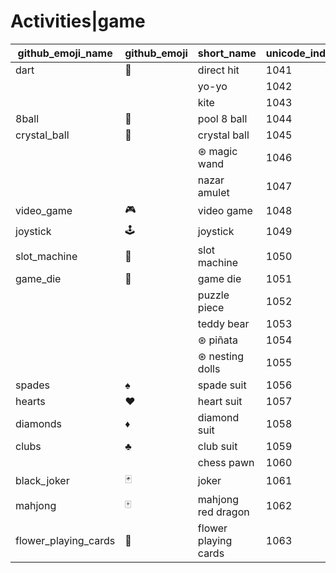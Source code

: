 # Activities|game

|github_emoji_name|github_emoji|short_name|unicode_index|
|---|---|---|---|
|dart|:dart:|direct hit|1041|
|||yo-yo|1042|
|||kite|1043|
|8ball|:8ball:|pool 8 ball|1044|
|crystal_ball|:crystal_ball:|crystal ball|1045|
|||⊛ magic wand|1046|
|||nazar amulet|1047|
|video_game|:video_game:|video game|1048|
|joystick|:joystick:|joystick|1049|
|slot_machine|:slot_machine:|slot machine|1050|
|game_die|:game_die:|game die|1051|
|||puzzle piece|1052|
|||teddy bear|1053|
|||⊛ piñata|1054|
|||⊛ nesting dolls|1055|
|spades|:spades:|spade suit|1056|
|hearts|:hearts:|heart suit|1057|
|diamonds|:diamonds:|diamond suit|1058|
|clubs|:clubs:|club suit|1059|
|||chess pawn|1060|
|black_joker|:black_joker:|joker|1061|
|mahjong|:mahjong:|mahjong red dragon|1062|
|flower_playing_cards|:flower_playing_cards:|flower playing cards|1063|
